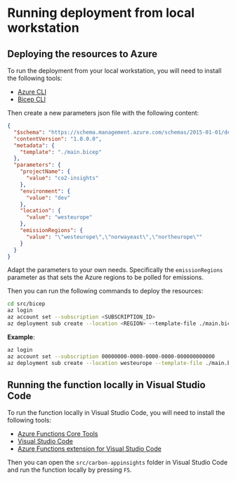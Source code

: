 # Running deployment from local workstation

## Deploying the resources to Azure

To run the deployment from your local workstation, you will need to install the
following tools:

- [Azure CLI](https://docs.microsoft.com/en-us/cli/azure/install-azure-cli)
- [Bicep CLI](https://learn.microsoft.com/en-us/azure/azure-resource-manager/bicep/install)

Then create a new parameters json file with the following content:

```json
{
  "$schema": "https://schema.management.azure.com/schemas/2015-01-01/deploymentParameters.json#",
  "contentVersion": "1.0.0.0",
  "metadata": {
    "template": "./main.bicep"
  },
  "parameters": {
    "projectName": {
      "value": "co2-insights"
    },
    "environment": {
      "value": "dev"
    },
    "location": {
      "value": "westeurope"
    },
    "emissionRegions": {
      "value": "\"westeurope\",\"norwayeast\",\"northeurope\""
    }
  }
}
```

Adapt the parameters to your own needs. Specifically the `emissionRegions`
parameter as that sets the Azure regions to be polled for emissions.

Then you can run the following commands to deploy the resources:

```bash
cd src/bicep
az login
az account set --subscription <SUBSCRIPTION_ID>
az deployment sub create --location <REGION> --template-file ./main.bicep --parameters @<PARAMETERS_FILE>
```

**Example**:

```bash
az login
az account set --subscription 00000000-0000-0000-0000-000000000000
az deployment sub create --location westeurope --template-file ./main.bicep --parameters @./main.parameters.json
```

## Running the function locally in Visual Studio Code

To run the function locally in Visual Studio Code, you will need to install the
following tools:

- [Azure Functions Core Tools](https://docs.microsoft.com/en-us/azure/azure-functions/functions-run-local)
- [Visual Studio Code](https://code.visualstudio.com/)
- [Azure Functions extension for Visual Studio Code](https://marketplace.visualstudio.com/items?itemName=ms-azuretools.vscode-azurefunctions)

Then you can open the `src/carbon-appinsights` folder in Visual Studio Code and run the function
locally by pressing `F5`.
